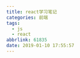 ```yaml
---
title: react学习笔记
categories: 前端
tags:
  - js
  - react
abbrlink: 61835
date: 2019-01-10 17:55:57
---
```


## 